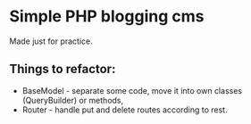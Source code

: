 # Simple PHP blogging cms

Made just for practice.

## Things to refactor:
- BaseModel - separate some code, move it into own classes (QueryBuilder) or methods,
- Router - handle put and delete routes according to rest.
